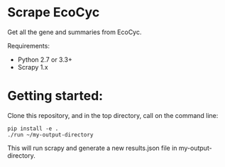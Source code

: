 # Scrape EcoCyc

Get all the gene and summaries from EcoCyc.

Requirements:

- Python 2.7 or 3.3+
- Scrapy 1.x

# Getting started:

Clone this repository, and in the top directory, call on the command line:

 ```
pip install -e .
./run ~/my-output-directory
```

This will run scrapy and generate a new results.json file in my-output-directory.

